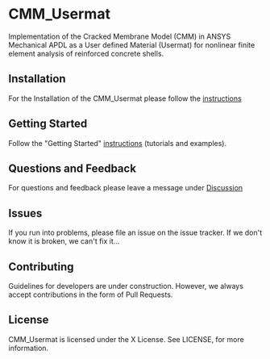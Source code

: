 # CMM_Usermat

Implementation of the Cracked Membrane Model (CMM) in ANSYS Mechanical APDL as a User defined Material (Usermat) for nonlinear finite element analysis of reinforced concrete shells.

## Installation
For the Installation of the CMM_Usermat please follow the [instructions](https://github.com/kfmResearch-NumericsTeam/CMM_Usermat/wiki/01-Getting-Started)

## Getting Started 
Follow the "Getting Started" [instructions](https://github.com/kfmResearch-NumericsTeam/CMM_Usermat/wiki/01-Getting-Started) (tutorials and examples).

## Questions and Feedback
For questions and feedback please leave a message under [Discussion](https://github.com/kfmResearch-NumericsTeam/CMM_Usermat/discussions)

## Issues
If you run into problems, please file an issue on the issue tracker. If we don't know it is broken, we can't fix it...

## Contributing
Guidelines for developers are under construction. However, we always accept contributions in the form of Pull Requests.

## License
CMM_Usermat is licensed under the X License. See LICENSE, for more information.
